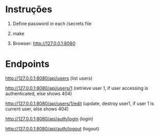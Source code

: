 # Instruções

1.  Define password in each /secrets file

2.  make

3.  Browser: http://127.0.0.1:8080

# Endpoints

http://127.0.0.1:8080/api/users (list users)

http://127.0.0.1:8080/api/users/1 (retrieve user 1, if user accessing is authenticated, else shows 404)

http://127.0.0.1:8080/api/users/1/edit (update, destroy user1, if user 1 is current user, else shows 404)

http://127.0.0.1:8080/api/auth/login (login)

http://127.0.0.1:8080/api/auth/logout (logout)